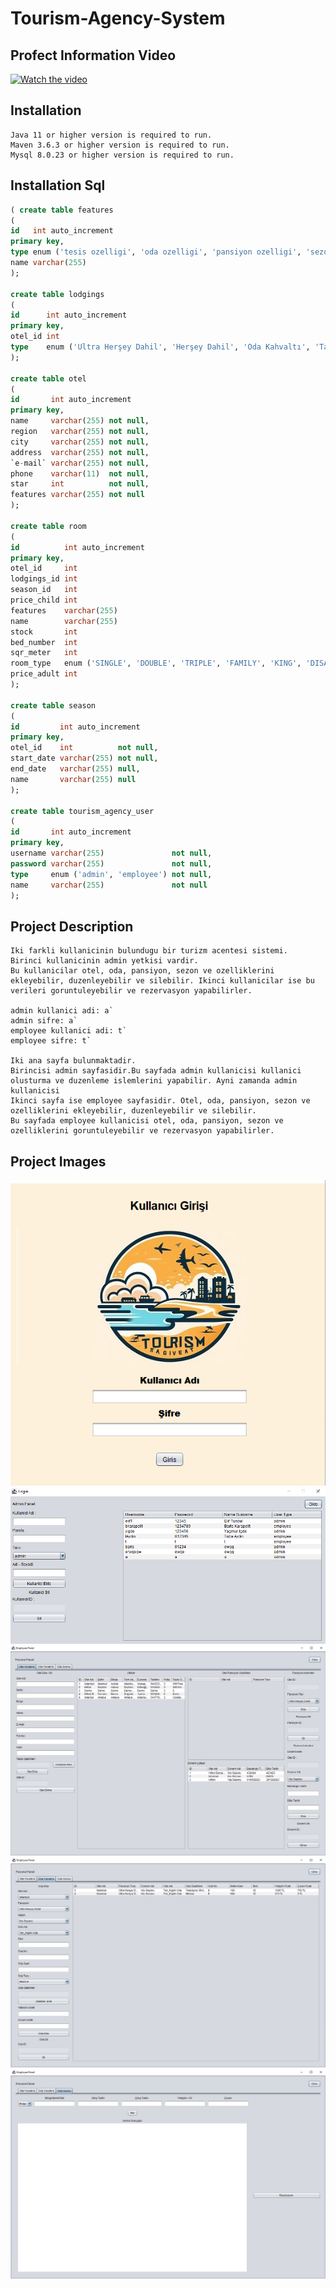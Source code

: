 ﻿# Tourism-Agency-System

## Profect Information Video
[![Watch the video](https://img.youtube.com/vi/9QZQ4Z3Z8Zo/maxresdefault.jpg)](https://www.youtube.com/watch?v=lxHag4FNKws)
## Installation
    Java 11 or higher version is required to run.
    Maven 3.6.3 or higher version is required to run.
    Mysql 8.0.23 or higher version is required to run.



## Installation Sql
``` sql
( create table features
(
id   int auto_increment
primary key,
type enum ('tesis ozelligi', 'oda ozelligi', 'pansiyon ozelligi', 'sezon ozellikleri') null,
name varchar(255)                                                                      null
);

create table lodgings
(
id      int auto_increment
primary key,
otel_id int                                                                                                                                      not null,
type    enum ('Ultra Herşey Dahil', 'Herşey Dahil', 'Oda Kahvaltı', 'Tam Pansiyon', 'Yarım Pansiyon', 'Sadece Yatak', 'Alkol Hariç Full Credit') not null
);

create table otel
(
id       int auto_increment
primary key,
name     varchar(255) not null,
region   varchar(255) not null,
city     varchar(255) not null,
address  varchar(255) not null,
`e-mail` varchar(255) not null,
phone    varchar(11)  not null,
star     int          not null,
features varchar(255) not null
);

create table room
(
id          int auto_increment
primary key,
otel_id     int                                                                                           not null,
lodgings_id int                                                                                           not null,
season_id   int                                                                                           not null,
price_child int                                                                                           not null,
features    varchar(255)                                                                                  not null,
name        varchar(255)                                                                                  not null,
stock       int                                                                                           not null,
bed_number  int                                                                                           null,
sqr_meter   int                                                                                           null,
room_type   enum ('SINGLE', 'DOUBLE', 'TRIPLE', 'FAMILY', 'KING', 'DISABLED', 'JUNIOR', 'DUBLEX', 'SUIT') null,
price_adult int                                                                                           null
);

create table season
(
id         int auto_increment
primary key,
otel_id    int          not null,
start_date varchar(255) not null,
end_date   varchar(255) null,
name       varchar(255) null
);

create table tourism_agency_user
(
id       int auto_increment
primary key,
username varchar(255)               not null,
password varchar(255)               not null,
type     enum ('admin', 'employee') not null,
name     varchar(255)               not null
);
```
## Project Description
    Iki farkli kullanicinin bulundugu bir turizm acentesi sistemi. 
    Birinci kullanicinin admin yetkisi vardir.
    Bu kullanicilar otel, oda, pansiyon, sezon ve ozelliklerini ekleyebilir, duzenleyebilir ve silebilir. Ikinci kullanicilar ise bu verileri goruntuleyebilir ve rezervasyon yapabilirler.
    
    admin kullanici adi: a`
    admin sifre: a`
    employee kullanici adi: t`
    employee sifre: t`
    
    Iki ana sayfa bulunmaktadir. 
    Birincisi admin sayfasidir.Bu sayfada admin kullanicisi kullanici olusturma ve duzenleme islemlerini yapabilir. Ayni zamanda admin kullanicisi
    Ikinci sayfa ise employee sayfasidir. Otel, oda, pansiyon, sezon ve ozelliklerini ekleyebilir, duzenleyebilir ve silebilir. 
    Bu sayfada employee kullanicisi otel, oda, pansiyon, sezon ve ozelliklerini goruntuleyebilir ve rezervasyon yapabilirler.


## Project Images
![img.png](img.png)
![img_1.png](img_1.png)
![img_2.png](img_2.png)
![img_3.png](img_3.png)
![img_4.png](img_4.png)